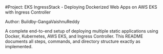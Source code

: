 #Project: EKS IngressStack - Deploying Dockerized Web Apps on AWS EKS with Ingress Controller

Author: Buildby-GangaVaishnuReddy

A complete end-to-end setup of deploying multiple static applications using Docker, Kubernetes, AWS EKS, and Ingress Controller. This README documents all steps, commands, and directory structure exactly as implemented.
